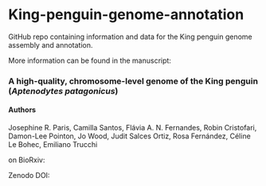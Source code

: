 # King-penguin-genome-annotation
GitHub repo containing information and data for the King penguin genome assembly and annotation.

More information can be found in the manuscript:

### A high-quality, chromosome-level genome of the King penguin (_Aptenodytes patagonicus_)

#### Authors
Josephine R. Paris, Camilla Santos, Flávia A. N. Fernandes, Robin Cristofari, Damon-Lee Pointon, Jo Wood, Judit Salces Ortiz, Rosa Fernández, Céline Le Bohec, Emiliano Trucchi

on BioRxiv: 

Zenodo DOI: 




